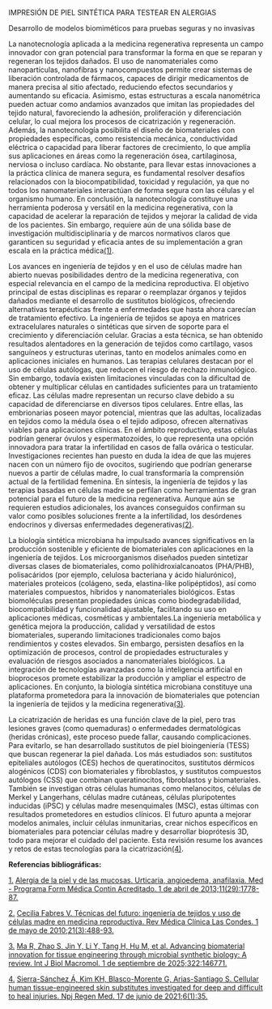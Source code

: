 IMPRESIÓN DE PIEL SINTÉTICA PARA TESTEAR EN ALERGIAS

Desarrollo de modelos biomiméticos para pruebas seguras y no invasivas

La nanotecnología aplicada a la medicina regenerativa representa un campo innovador con gran potencial para transformar la forma en que se reparan y regeneran los tejidos dañados. El uso de nanomateriales como nanopartículas, nanofibras y nanocompuestos permite crear sistemas de liberación controlada de fármacos, capaces de dirigir medicamentos de manera precisa al sitio afectado, reduciendo efectos secundarios y aumentando su eficacia. Asimismo, estas estructuras a escala nanométrica pueden actuar como andamios avanzados que imitan las propiedades del tejido natural, favoreciendo la adhesión, proliferación y diferenciación celular, lo cual mejora los procesos de cicatrización y regeneración. Además, la nanotecnología posibilita el diseño de biomateriales con propiedades específicas, como resistencia mecánica, conductividad eléctrica o capacidad para liberar factores de crecimiento, lo que amplía sus aplicaciones en áreas como la regeneración ósea, cartilaginosa, nerviosa o incluso cardíaca. No obstante, para llevar estas innovaciones a la práctica clínica de manera segura, es fundamental resolver desafíos relacionados con la biocompatibilidad, toxicidad y regulación, ya que no todos los nanomateriales interactúan de forma segura con las células y el organismo humano. En conclusión, la nanotecnología constituye una herramienta poderosa y versátil en la medicina regenerativa, con la capacidad de acelerar la reparación de tejidos y mejorar la calidad de vida de los pacientes. Sin embargo, requiere aún de una sólida base de investigación multidisciplinaria y de marcos normativos claros que garanticen su seguridad y eficacia antes de su implementación a gran escala en la práctica médica[(1)](https://www.zotero.org/google-docs/?5vRZl1).

Los avances en ingeniería de tejidos y en el uso de células madre han abierto nuevas posibilidades dentro de la medicina regenerativa, con especial relevancia en el campo de la medicina reproductiva. El objetivo principal de estas disciplinas es reparar o reemplazar órganos y tejidos dañados mediante el desarrollo de sustitutos biológicos, ofreciendo alternativas terapéuticas frente a enfermedades que hasta ahora carecían de tratamiento efectivo. La ingeniería de tejidos se apoya en matrices extracelulares naturales o sintéticas que sirven de soporte para el crecimiento y diferenciación celular. Gracias a esta técnica, se han obtenido resultados alentadores en la generación de tejidos como cartílago, vasos sanguíneos y estructuras uterinas, tanto en modelos animales como en aplicaciones iniciales en humanos. Las terapias celulares destacan por el uso de células autólogas, que reducen el riesgo de rechazo inmunológico. Sin embargo, todavía existen limitaciones vinculadas con la dificultad de obtener y multiplicar células en cantidades suficientes para un tratamiento eficaz. Las células madre representan un recurso clave debido a su capacidad de diferenciarse en diversos tipos celulares. Entre ellas, las embrionarias poseen mayor potencial, mientras que las adultas, localizadas en tejidos como la médula ósea o el tejido adiposo, ofrecen alternativas viables para aplicaciones clínicas. En el ámbito reproductivo, estas células podrían generar óvulos y espermatozoides, lo que representa una opción innovadora para tratar la infertilidad en casos de falla ovárica o testicular. Investigaciones recientes han puesto en duda la idea de que las mujeres nacen con un número fijo de ovocitos, sugiriendo que podrían generarse nuevos a partir de células madre, lo cual transformaría la comprensión actual de la fertilidad femenina. En síntesis, la ingeniería de tejidos y las terapias basadas en células madre se perfilan como herramientas de gran potencial para el futuro de la medicina regenerativa. Aunque aún se requieren estudios adicionales, los avances conseguidos confirman su valor como posibles soluciones frente a la infertilidad, los desórdenes endocrinos y diversas enfermedades degenerativas[(2)](https://www.zotero.org/google-docs/?uMMcuv).

La biología sintética microbiana ha impulsado avances significativos en la producción sostenible y eficiente de biomateriales con aplicaciones en la ingeniería de tejidos. Los microorganismos diseñados pueden sintetizar diversas clases de biomateriales, como polihidroxialcanoatos (PHA/PHB), polisacáridos (por ejemplo, celulosa bacteriana y ácido hialurónico), materiales proteicos (colágeno, seda, elastina-like polipéptidos), así como materiales compuestos, híbridos y nanomateriales biológicos. Estas biomoléculas presentan propiedades únicas como biodegradabilidad, biocompatibilidad y funcionalidad ajustable, facilitando su uso en aplicaciones médicas, cosméticas y ambientales.La ingeniería metabólica y genética mejora la producción, calidad y versatilidad de estos biomateriales, superando limitaciones tradicionales como bajos rendimientos y costes elevados. Sin embargo, persisten desafíos en la optimización de procesos, control de propiedades estructurales y evaluación de riesgos asociados a nanomateriales biológicos. La integración de tecnologías avanzadas como la inteligencia artificial en bioprocesos promete estabilizar la producción y ampliar el espectro de aplicaciones. En conjunto, la biología sintética microbiana constituye una plataforma prometedora para la innovación de biomateriales que potencian la ingeniería de tejidos y la medicina regenerativa[(3)](https://www.zotero.org/google-docs/?mbWh42).

La cicatrización de heridas es una función clave de la piel, pero tras lesiones graves (como quemaduras) o enfermedades dermatológicas (heridas crónicas), este proceso puede fallar, causando complicaciones. Para evitarlo, se han desarrollado sustitutos de piel bioingeniería (TESS) que buscan regenerar la piel dañada. Los más estudiados son: sustitutos epiteliales autólogos (CES) hechos de queratinocitos, sustitutos dérmicos alogénicos (CDS) con biomateriales y fibroblastos, y sustitutos compuestos autólogos (CSS) que combinan queratinocitos, fibroblastos y biomateriales. También se investigan otras células humanas como melanocitos, células de Merkel y Langerhans, células madre cutáneas, células pluripotentes inducidas (iPSC) y células madre mesenquimales (MSC), estas últimas con resultados prometedores en estudios clínicos. El futuro apunta a mejorar modelos animales, incluir células inmunitarias, crear nichos específicos en biomateriales para potenciar células madre y desarrollar bioprótesis 3D, todo para mejorar el cuidado del paciente. Esta revisión resume los avances y retos de estas tecnologías para la cicatrización[(4)](https://www.zotero.org/google-docs/?04yQnU).

**Referencias bibliográficas:**

[1\.](https://www.zotero.org/google-docs/?fbXgQ9)	[Alergia de la piel y de las mucosas. Urticaria, angioedema, anafilaxia. Med \- Programa Form Médica Contin Acreditado. 1 de abril de 2013;11(29):1778-87.](https://www.zotero.org/google-docs/?fbXgQ9) 

[2\.](https://www.zotero.org/google-docs/?fbXgQ9)	[Cecilia Fabres V. Técnicas del futuro: ingeniería de tejidos y uso de células madre en medicina reproductiva. Rev Médica Clínica Las Condes. 1 de mayo de 2010;21(3):488-93.](https://www.zotero.org/google-docs/?fbXgQ9) 

[3\.](https://www.zotero.org/google-docs/?fbXgQ9)	[Ma R, Zhao S, Jin Y, Li Y, Tang H, Hu M, et al. Advancing biomaterial innovation for tissue engineering through microbial synthetic biology: A review. Int J Biol Macromol. 1 de septiembre de 2025;322:146771.](https://www.zotero.org/google-docs/?fbXgQ9) 

[4\.](https://www.zotero.org/google-docs/?fbXgQ9)	[Sierra-Sánchez Á, Kim KH, Blasco-Morente G, Arias-Santiago S. Cellular human tissue-engineered skin substitutes investigated for deep and difficult to heal injuries. Npj Regen Med. 17 de junio de 2021;6(1):35.](https://www.zotero.org/google-docs/?fbXgQ9) 

